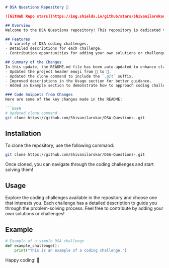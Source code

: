 ```markdown
# DSA Questions Repository 🤖

![GitHub Repo stars](https://img.shields.io/github/stars/Shivanilarokar/DSA-Questions-) ![GitHub forks](https://img.shields.io/github/forks/Shivanilarokar/DSA-Questions-) ![GitHub issues](https://img.shields.io/github/issues/Shivanilarokar/DSA-Questions-)

## Overview
Welcome to the DSA Questions repository! This repository is dedicated to providing a comprehensive collection of Data Structures and Algorithms (DSA) challenges, helping you enhance your coding skills and problem-solving abilities.

## Features
- A variety of DSA coding challenges.
- Detailed descriptions for each challenge.
- Contribution opportunities for adding your own solutions or challenges.

## Summary of the Changes
In this update, the README.md file has been auto-updated to enhance clarity and usability. The following changes were made:
- Updated the project header emoji from 🤖 to 🤖.
- Updated the clone command to include the `.git` suffix.
- Improved descriptions in the Usage section for better guidance.
- Added an Example section to demonstrate how to approach coding challenges.

### Code Snippets from Changes
Here are some of the key changes made in the README:

```bash
# Updated clone command
git clone https://github.com/Shivanilarokar/DSA-Questions-.git
```

## Installation
To clone the repository, use the following command:
```bash
git clone https://github.com/Shivanilarokar/DSA-Questions-.git
```
Once cloned, you can navigate through the coding challenges and start solving them!

## Usage
Explore the coding challenges available in the repository and choose one that interests you. Each challenge has a detailed description to guide you through the problem-solving process. Feel free to contribute by adding your own solutions or challenges!

## Example
```python
# Example of a simple DSA challenge
def example_challenge():
    print("This is an example of a coding challenge.")
```

Happy coding! 🚀
```